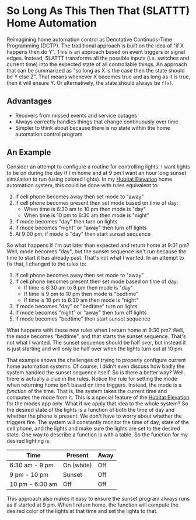 # So Long As This Then That (SLATTT) Home Automation

Reimagining home automation control as Denotative Continuos-Time Programming (DCTP). The traditional approach is built on the idea of "if X happens then do Y". This is an approach based on event triggers or signal edges. Instead, SLATTT transforms all the possible inputs (i.e. switches and current time) into the expected state of all controllable things. An approach that can be summarized as "so long as X is the case then the state should be Y else Z". That means whenever X becomes true and as long as it is true, then it will ensure Y. Or alternatively, the state should always be `f(x)`.

## Advantages

* Recovers from missed events and service outages
* Always correctly handles things that change continuously over time
* Simpler to think about because there is no state within the home automation control program

## An Example

Consider an attempt to configure a routine for controlling lights. I want lights to be on during the day if I'm home and at 9 pm I want an hour long sunset simulation to run (using colored lights). In my [Hubitat Elevation](https://hubitat.com/) home automation system, this could be done with rules equivalent to:

1. If cell phone becomes away then set mode to "away"
2. If cell phone becomes present then set mode based on time of day:
   * When time is 6:30 am to 10 pm then mode is "day"
   * When time is 10 pm to 6:30 am then mode is "night"
3. If mode becomes "day" then turn on lights
4. If mode becomes "night" or "away" then turn off lights
5. At 9:00 pm, if mode is "day" then start sunset sequence

So what happens if I'm out later than expected and return home at 9:01 pm? Well, mode becomes "day", but the sunset sequence isn't run because the time to start it has already past. That's not what I wanted. In an attempt to fix that, I changed to the rules to:

1. If cell phone becomes away then set mode to "away"
2. If cell phone becomes present then set mode based on time of day:
   * If time is 6:30 am to 9 pm then mode is "day"
   * If time is 9 pm to 10 pm then mode is "bedtime"
   * If time is 10 pm to 6:30 am then mode is "night"
3. If mode becomes "day" or "bedtime" turn on lights
4. If mode becomes "night" or "away" then turn off lights
5. If mode becomes "bedtime" then start sunset sequence

What happens with these new rules when I return home at 9:30 pm? Well, the mode becomes "bedtime", and that starts the sunset sequence. That's not what I wanted. The sunset sequence should be half over, but instead it is just starting and will only be half over when the lights turn out at 10 pm.

That example shows the challenges of trying to properly configure current home automation systems. Of course, I didn't even discuss how badly the system handled the sunset sequence itself. So is there a better way? Well, there is actually a clue in the rules. Notice the rule for setting the mode when returning home isn't based on time triggers. Instead, the mode is a *function* of the time. That is, the system takes the current time and computes the mode from it. This is a special feature of the [Hubitat Elevation](https://hubitat.com/) for the modes app only. What if we apply that idea to the whole system? So the desired state of the lights is a function of both the time of day and whether the phone is present. We don't have to worry about whether the triggers fire. The system will constantly monitor the time of day, state of the cell phone, and the lights and make sure the lights are set to the desired state. One way to describe a function is with a table. So the function for my desired lighting is:

 | Time            | Present    | Away |
 | --------------- | ---------- | ---- |
 | 6:30 am - 9 pm  | On (white) | Off  |
 | 9 pm - 10 pm    | Sunset     | Off  |
 | 10 pm - 6:30 am | Off        | Off  |

This approach also makes it easy to ensure the sunset program always runs as if started at 9 pm. When I return home, the function will compute the desired color of the lights at that time and set the lights to that.
